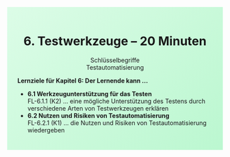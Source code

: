 <div class="rounded-lg border shadow-sm" style="background: linear-gradient(135deg,#DCFCE7 0%,#BBF7D0 100%); padding: 24px; border-color: #22C55E">
  <header style="margin-bottom:12px">
    <h1 class="text-2xl font-bold text-gray-900">6. Testwerkzeuge – 20 Minuten</h1>
    <p class="text-sm text-gray-700">Schlüsselbegriffe<br>Testautomatisierung</p>
  </header>
  <article class="prose max-w-none">
    <p><strong>Lernziele für Kapitel 6: Der Lernende kann ...</strong></p>
    <ul>
      <li><strong>6.1 Werkzeugunterstützung für das Testen</strong><br>
        FL-6.1.1 (K2) ... eine mögliche Unterstützung des Testens durch verschiedene Arten von Testwerkzeugen erklären
      </li>
      <li><strong>6.2 Nutzen und Risiken von Testautomatisierung</strong><br>
        FL-6.2.1 (K1) ... die Nutzen und Risiken von Testautomatisierung wiedergeben
      </li>
    </ul>
  </article>
</div>
